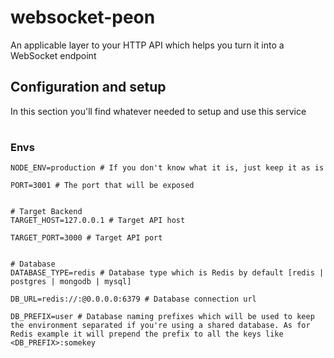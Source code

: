 # websocket-peon
An applicable layer to your HTTP API which helps you turn it into a WebSocket endpoint


## Configuration and setup
In this section you'll find whatever needed to setup and use this service
#
### Envs
```
NODE_ENV=production # If you don't know what it is, just keep it as is

PORT=3001 # The port that will be exposed


# Target Backend
TARGET_HOST=127.0.0.1 # Target API host

TARGET_PORT=3000 # Target API port


# Database
DATABASE_TYPE=redis # Database type which is Redis by default [redis | postgres | mongodb | mysql]

DB_URL=redis://:@0.0.0.0:6379 # Database connection url

DB_PREFIX=user # Database naming prefixes which will be used to keep the environment separated if you're using a shared database. As for Redis example it will prepend the prefix to all the keys like <DB_PREFIX>:somekey

```
